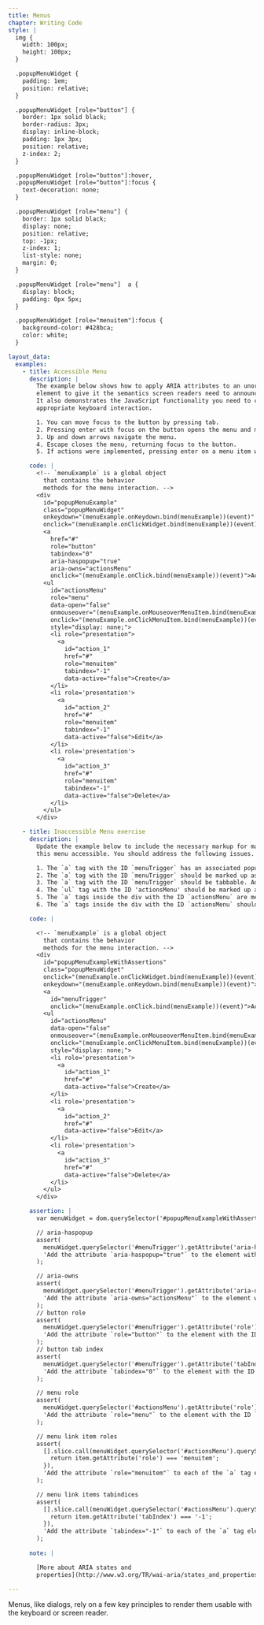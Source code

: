 ```yaml
---
title: Menus
chapter: Writing Code
style: |
  img {
    width: 100px;
    height: 100px;
  }

  .popupMenuWidget {
    padding: 1em;
    position: relative;
  }

  .popupMenuWidget [role="button"] {
    border: 1px solid black;
    border-radius: 3px;
    display: inline-block;
    padding: 1px 3px;
    position: relative;
    z-index: 2;
  }

  .popupMenuWidget [role="button"]:hover,
  .popupMenuWidget [role="button"]:focus {
    text-decoration: none;
  }

  .popupMenuWidget [role="menu"] {
    border: 1px solid black;
    display: none;
    position: relative;
    top: -1px;
    z-index: 1;
    list-style: none;
    margin: 0;
  }

  .popupMenuWidget [role="menu"]  a {
    display: block;
    padding: 0px 5px;
  }

  .popupMenuWidget [role="menuitem"]:focus {
    background-color: #428bca;
    color: white;
  }

layout_data:
  examples:
    - title: Accessible Menu
      description: |
        The example below shows how to apply ARIA attributes to an unordered list
        element to give it the semantics screen readers need to announce it as a menu.
        It also demonstrates the JavaScript functionality you need to create the
        appropriate keyboard interaction.

        1. You can move focus to the button by pressing tab.
        2. Pressing enter with focus on the button opens the menu and moves focus to the first menu item.
        3. Up and down arrows navigate the menu.
        4. Escape closes the menu, returning focus to the button.
        5. If actions were implemented, pressing enter on a menu item would perform the action.

      code: |
        <!-- `menuExample` is a global object
          that contains the behavior
          methods for the menu interaction. -->
        <div
          id="popupMenuExample"
          class="popupMenuWidget"
          onkeydown="(menuExample.onKeydown.bind(menuExample))(event)"
          onclick="(menuExample.onClickWidget.bind(menuExample))(event)">
          <a
            href="#"
            role="button"
            tabindex="0"
            aria-haspopup="true"
            aria-owns="actionsMenu"
            onclick="(menuExample.onClick.bind(menuExample))(event)">Actions &#9660;</a>
          <ul
            id="actionsMenu"
            role="menu"
            data-open="false"
            onmouseover="(menuExample.onMouseoverMenuItem.bind(menuExample))(event)"
            onclick="(menuExample.onClickMenuItem.bind(menuExample))(event)"
            style="display: none;">
            <li role="presentation">
              <a
                id="action_1"
                href="#"
                role="menuitem"
                tabindex="-1"
                data-active="false">Create</a>
            </li>
            <li role='presentation'>
              <a
                id="action_2"
                href="#"
                role="menuitem"
                tabindex="-1"
                data-active="false">Edit</a>
            </li>
            <li role='presentation'>
              <a
                id="action_3"
                href="#"
                role="menuitem"
                tabindex="-1"
                data-active="false">Delete</a>
            </li>
          </ul>
        </div>

    - title: Inaccessible Menu exercise
      description: |
        Update the example below to include the necessary markup for making
        this menu accessible. You should address the following issues.

        1. The `a` tag with the ID `menuTrigger` has an associated popup. Therefore, it should be marked up with `aria-haspopup` and `aria-owns` to make this relationship explicit.
        2. The `a` tag with the ID `menuTrigger` should be marked up as a button with the role `button`.
        3. The `a` tag with the ID `menuTrigger` should be tabbable. Add an explicit `tabindex="0"` to it.
        4. The `ul` tag with the ID 'actionsMenu' should be marked up as a menu with the role `menu`.
        5. The `a` tags inside the div with the ID `actionsMenu` are menu items. Mark them up with the role `menuitem`.
        6. The `a` tags inside the div with the ID `actionsMenu` should not be tabbable. Add an explicit `tabindex="-1"` to each of them.

      code: |

        <!-- `menuExample` is a global object
          that contains the behavior
          methods for the menu interaction. -->
        <div
          id="popupMenuExampleWithAssertions"
          class="popupMenuWidget"
          onclick="(menuExample.onClickWidget.bind(menuExample))(event)"
          onkeydown="(menuExample.onKeydown.bind(menuExample))(event)">
          <a
            id="menuTrigger"
            onclick="(menuExample.onClick.bind(menuExample))(event)">Actions &#9660;</a>
          <ul
            id="actionsMenu"
            data-open="false"
            onmouseover="(menuExample.onMouseoverMenuItem.bind(menuExample))(event)"
            onclick="(menuExample.onClickMenuItem.bind(menuExample))(event)"
            style="display: none;">
            <li role='presentation'>
              <a
                id="action_1"
                href="#"
                data-active="false">Create</a>
            </li>
            <li role='presentation'>
              <a
                id="action_2"
                href="#"
                data-active="false">Edit</a>
            </li>
            <li role='presentation'>
              <a
                id="action_3"
                href="#"
                data-active="false">Delete</a>
            </li>
          </ul>
        </div>

      assertion: |
        var menuWidget = dom.querySelector('#popupMenuExampleWithAssertions');

        // aria-haspopup
        assert(
          menuWidget.querySelector('#menuTrigger').getAttribute('aria-haspopup') === 'true',
          'Add the attribute `aria-haspopup="true"` to the element with the ID `menuTrigger`'
        );

        // aria-owns
        assert(
          menuWidget.querySelector('#menuTrigger').getAttribute('aria-owns') === 'actionsMenu',
          'Add the attribute `aria-owns="actionsMenu"` to the element with the ID `menuTrigger`'
        );
        // button role
        assert(
          menuWidget.querySelector('#menuTrigger').getAttribute('role') === 'button',
          'Add the attribute `role="button"` to the element with the ID `menuTrigger`'
        );
        // button tab index
        assert(
          menuWidget.querySelector('#menuTrigger').getAttribute('tabIndex') === '0',
          'Add the attribute `tabindex="0"` to the element with the ID `menuTrigger`'
        );

        // menu role
        assert(
          menuWidget.querySelector('#actionsMenu').getAttribute('role') === 'menu',
          'Add the attribute `role="menu"` to the element with the ID `actionsMenu`'
        );

        // menu link item roles
        assert(
          [].slice.call(menuWidget.querySelector('#actionsMenu').querySelectorAll('a')).every(function (item) {
            return item.getAttribute('role') === 'menuitem';
          }),
          'Add the attribute `role="menuitem"` to each of the `a` tag elements in the element with the ID `actionsMenu`'
        );

        // menu link items tabindices
        assert(
          [].slice.call(menuWidget.querySelector('#actionsMenu').querySelectorAll('a')).every(function (item) {
            return item.getAttribute('tabIndex') === '-1';
          }),
          'Add the attribute `tabindex="-1"` to each of the `a` tag elements in the element with the ID `actionsMenu`'
        );
      
      note: |

        [More about ARIA states and 
        properties](http://www.w3.org/TR/wai-aria/states_and_properties#state_prop_def)
        
---
```

Menus, like dialogs, rely on a few key principles to render them usable with 
the keyboard or screen reader.

